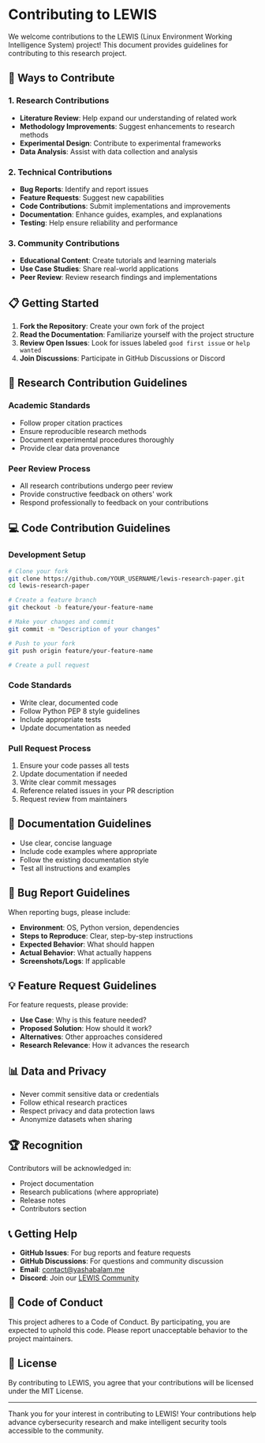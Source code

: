 # Contributing to LEWIS

We welcome contributions to the LEWIS (Linux Environment Working Intelligence System) project! This document provides guidelines for contributing to this research project.

## 🤝 Ways to Contribute

### 1. Research Contributions
- **Literature Review**: Help expand our understanding of related work
- **Methodology Improvements**: Suggest enhancements to research methods
- **Experimental Design**: Contribute to experimental frameworks
- **Data Analysis**: Assist with data collection and analysis

### 2. Technical Contributions
- **Bug Reports**: Identify and report issues
- **Feature Requests**: Suggest new capabilities
- **Code Contributions**: Submit implementations and improvements
- **Documentation**: Enhance guides, examples, and explanations
- **Testing**: Help ensure reliability and performance

### 3. Community Contributions
- **Educational Content**: Create tutorials and learning materials
- **Use Case Studies**: Share real-world applications
- **Peer Review**: Review research findings and implementations

## 📋 Getting Started

1. **Fork the Repository**: Create your own fork of the project
2. **Read the Documentation**: Familiarize yourself with the project structure
3. **Review Open Issues**: Look for issues labeled `good first issue` or `help wanted`
4. **Join Discussions**: Participate in GitHub Discussions or Discord

## 🔬 Research Contribution Guidelines

### Academic Standards
- Follow proper citation practices
- Ensure reproducible research methods
- Document experimental procedures thoroughly
- Provide clear data provenance

### Peer Review Process
- All research contributions undergo peer review
- Provide constructive feedback on others' work
- Respond professionally to feedback on your contributions

## 💻 Code Contribution Guidelines

### Development Setup
```bash
# Clone your fork
git clone https://github.com/YOUR_USERNAME/lewis-research-paper.git
cd lewis-research-paper

# Create a feature branch
git checkout -b feature/your-feature-name

# Make your changes and commit
git commit -m "Description of your changes"

# Push to your fork
git push origin feature/your-feature-name

# Create a pull request
```

### Code Standards
- Write clear, documented code
- Follow Python PEP 8 style guidelines
- Include appropriate tests
- Update documentation as needed

### Pull Request Process
1. Ensure your code passes all tests
2. Update documentation if needed
3. Write clear commit messages
4. Reference related issues in your PR description
5. Request review from maintainers

## 📝 Documentation Guidelines

- Use clear, concise language
- Include code examples where appropriate
- Follow the existing documentation style
- Test all instructions and examples

## 🐛 Bug Report Guidelines

When reporting bugs, please include:
- **Environment**: OS, Python version, dependencies
- **Steps to Reproduce**: Clear, step-by-step instructions
- **Expected Behavior**: What should happen
- **Actual Behavior**: What actually happens
- **Screenshots/Logs**: If applicable

## 💡 Feature Request Guidelines

For feature requests, please provide:
- **Use Case**: Why is this feature needed?
- **Proposed Solution**: How should it work?
- **Alternatives**: Other approaches considered
- **Research Relevance**: How it advances the research

## 📊 Data and Privacy

- Never commit sensitive data or credentials
- Follow ethical research practices
- Respect privacy and data protection laws
- Anonymize datasets when sharing

## 🏆 Recognition

Contributors will be acknowledged in:
- Project documentation
- Research publications (where appropriate)
- Release notes
- Contributors section

## 📞 Getting Help

- **GitHub Issues**: For bug reports and feature requests
- **GitHub Discussions**: For questions and community discussion
- **Email**: [contact@yashabalam.me](mailto:contact@yashabalam.me)
- **Discord**: Join our [LEWIS Community](https://discord.gg/lewis-community)

## 📜 Code of Conduct

This project adheres to a Code of Conduct. By participating, you are expected to uphold this code. Please report unacceptable behavior to the project maintainers.

## 📄 License

By contributing to LEWIS, you agree that your contributions will be licensed under the MIT License.

---

Thank you for your interest in contributing to LEWIS! Your contributions help advance cybersecurity research and make intelligent security tools accessible to the community.